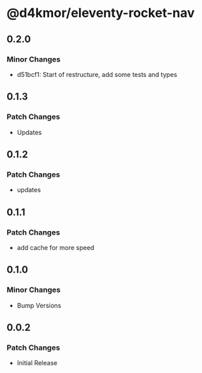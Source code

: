 # @d4kmor/eleventy-rocket-nav

## 0.2.0

### Minor Changes

- d51bcf1: Start of restructure, add some tests and types

## 0.1.3

### Patch Changes

- Updates

## 0.1.2

### Patch Changes

- updates

## 0.1.1

### Patch Changes

- add cache for more speed

## 0.1.0

### Minor Changes

- Bump Versions

## 0.0.2

### Patch Changes

- Initial Release
